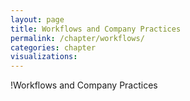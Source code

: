 ```yaml
---
layout: page
title: Workflows and Company Practices
permalink: /chapter/workflows/
categories: chapter
visualizations:
---
```


!Workflows and Company Practices
